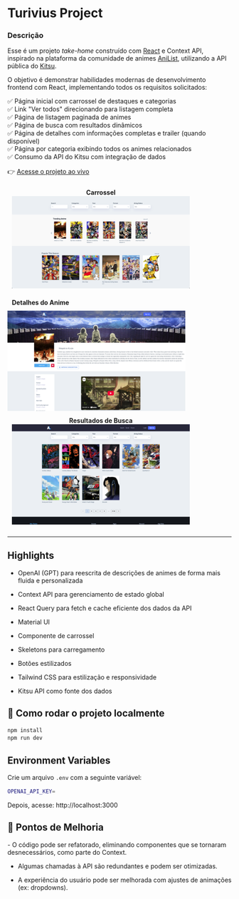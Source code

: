 <h1>Turivius Project</h1>

<h3>Descrição</h3>

Esse é um projeto *take-home* construído com [React](https://reactjs.org/) e Context API, inspirado na plataforma da comunidade de animes [AniList](https://anilist.co/), utilizando a API pública do [Kitsu](https://kitsu.docs.apiary.io/).

O objetivo é demonstrar habilidades modernas de desenvolvimento frontend com React, implementando todos os requisitos solicitados:

✅ Página inicial com carrossel de destaques e categorias  
✅ Link "Ver todos" direcionando para listagem completa  
✅ Página de listagem paginada de animes  
✅ Página de busca com resultados dinâmicos  
✅ Página de detalhes com informações completas e trailer (quando disponível)  
✅ Página por categoria exibindo todos os animes relacionados  
✅ Consumo da API do Kitsu com integração de dados

👉 [Acesse o projeto ao vivo](https://turi-project.vercel.app/)

<p align="center">
  <figure style="display:inline-block; margin:10px;">
    <figcaption align="center"><strong>Carrossel</strong></figcaption>
    <img src="public/screenshots/Carousel.png" alt="Página inicial com carrossel" width="400px" />
  </figure>
  
  <figure style="display:inline-block; margin:10px;">
    <figcaption align="center"><strong>Detalhes do Anime</strong></figcaption>
  </figure>
    <img src="public/screenshots/animeId.png" alt="Detalhes de um anime" width="400px" />
    
  <figure style="display:inline-block; margin:10px;">
    <figcaption align="center"><strong>Resultados de Busca</strong></figcaption>
    <img src="public/screenshots/paginacao.png" alt="Página de busca com resultados filtrados" width="400px" />
    
  </figure>
</p>

---

## Highlights

- OpenAI (GPT) para reescrita de descrições de animes de forma mais fluida e personalizada

- Context API para gerenciamento de estado global

- React Query para fetch e cache eficiente dos dados da API

- Material UI

- Componente de carrossel

- Skeletons para carregamento

- Botões estilizados

- Tailwind CSS para estilização e responsividade

- Kitsu API como fonte dos dados



## 🚀 Como rodar o projeto localmente

```bash
npm install
npm run dev
```

## Environment Variables

Crie um arquivo `.env` com a seguinte variável:
```bash
OPENAI_API_KEY=
```


Depois, acesse: http://localhost:3000


<h2>📌 Pontos de Melhoria</h2>
- O código pode ser refatorado, eliminando componentes que se tornaram desnecessários, como parte do Context.

- Algumas chamadas à API são redundantes e podem ser otimizadas.

- A experiência do usuário pode ser melhorada com ajustes de animações (ex: dropdowns).


